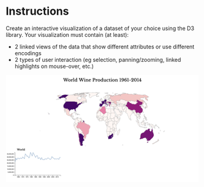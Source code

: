 # Instructions

Create an interactive visualization of a dataset of your choice using the D3 library. Your visualization must contain (at least):

- 2 linked views of the data that show different attributes or use different encodings
- 2 types of user interaction (eg selection, panning/zooming, linked highlights on mouse-over, etc.)

![model image](modelimage.png)
